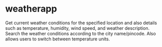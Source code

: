 # weatherapp
Get current weather conditions for the specified location and also details such as temperature, humidity, wind speed, and weather description.
Search the weather conditions according to the city name/pincode.
Also allows users to switch between temperature units.
